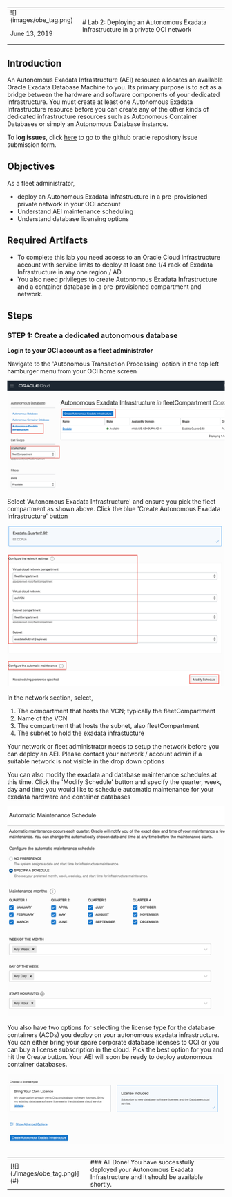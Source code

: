 <table class="tbl-heading"><tr><td class="td-logo">![](images/obe_tag.png)

June 13, 2019
</td>
<td class="td-banner">
# Lab 2: Deploying an Autonomous Exadata Infrastructure in a private OCI network
</td></tr><table>

## Introduction
An Autonomous Exadata Infrastructure (AEI) resource allocates an available Oracle Exadata Database Machine to you. Its primary purpose is to act as a bridge between the hardware and software components of your dedicated infrastructure. You must create at least one Autonomous Exadata Infrastructure resource before you can create any of the other kinds of dedicated infrastructure resources such as Autonomous Container Databases or simply an Autonomous Database instance.




To **log issues**, click [here](https://github.com/oracle/learning-library/issues/new) to go to the github oracle repository issue submission form.

## Objectives

As a fleet administrator, 
- deploy an Autonomous Exadata Infrastructure in a pre-provisioned private network in your OCI account
- Understand AEI maintenance scheduling
- Understand database licensing options

## Required Artifacts
- To complete this lab you need access to an Oracle Cloud Infrastructure account with service limits to deploy at least one 1/4 rack of Exadata Infrastructure in any one region / AD.
- You also need privileges to create Autonomous Exadata Infrastructure and a container database in a pre-provisioned compartment and network.


## Steps

### STEP 1: Create a dedicated autonomous database

**Login to your OCI account as a fleet administrator**

Navigate to the 'Autonomous Transaction Processing' option in the top left hamburger menu from your OCI home screen

![create_aei1](./images/200/create_aei1.png)



Select 'Autonomous Exadata Infrastructure' and ensure you pick the fleet compartment as shown above. Click the blue 'Create Autonomous Exadata Infrastructure' button



![create_aei3](./images/200/create_aei3.png)



In the network section, select, 

1. The compartment that hosts the VCN; typically the fleetCompartment
2. Name of the VCN
3. The compartment that hosts the subnet, also fleetCompartment
4. The subnet to hold the exadata infrastucture



Your network or fleet administrator needs to setup the network before you can deploy an AEI. Please contact your network / account admin if a suitable network is not visible in the drop down options



You can also modify the exadata and database maintenance schedules at this time. Click the 'Modify Schedule' button and specify the quarter, week, day and time you would like to schedule automatic maintenance for your exadata hardware and container databases

![select_schedule](./images/200/select_schedule.png)

You also have two options for selecting the license type for the database containers (ACDs) you deploy on your autonomous exadata infrastructure. You can either bring your spare corporate database licenses to OCI or you can buy a license subscription in the cloud. Pick the best option for you and hit the Create button. Your AEI will soon be ready to deploy autonomous container databases.

![license_type](./images/200/license_type.png)



<table>
<tr><td class="td-logo">[![](./images/obe_tag.png)](#)</td>
<td class="td-banner">
### All Done! You have successfully deployed your Autonomous Exadata Infrastructure and it should be available shortly.
</td>
</tr>
<table>
